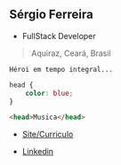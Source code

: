 ## Sérgio Ferreira
- FullStack Developer
> Aquiraz, Ceará, Brasil

```
Héroi em tempo integral...
```

```css
head {
    color: blue;
}
```

```html
<head>Musica</head>
```

- [Site/Curriculo](https://sergioferreirafilho.github.io)


- [Linkedin](https://www.linkedin.com/in/sergioferreira06/)
